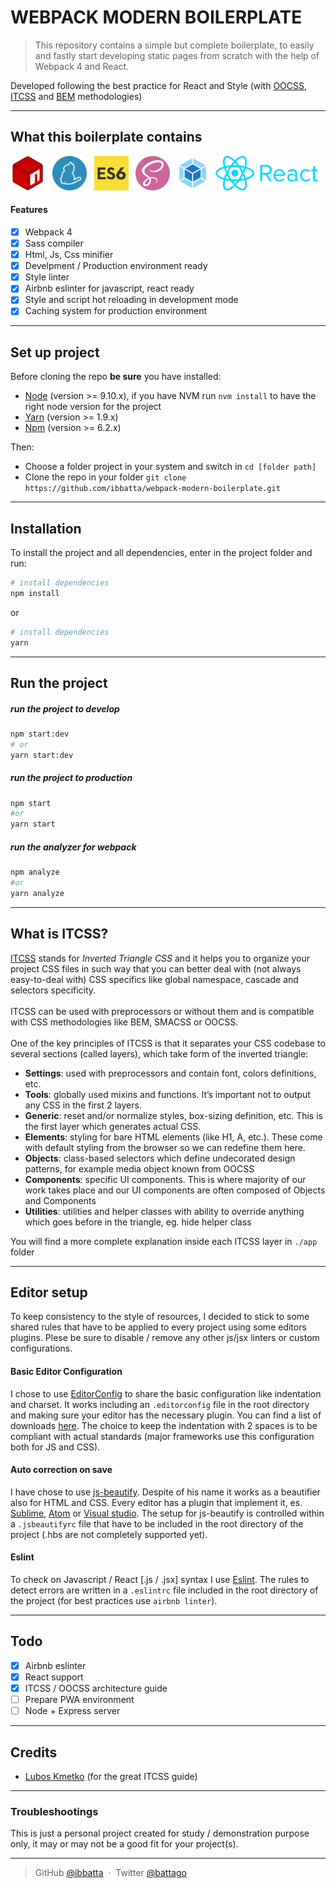 # **WEBPACK MODERN BOILERPLATE**

> This repository contains a simple but complete boilerplate, to easily and fastly start developing static pages from scratch with the help of Webpack 4 and React.

Developed following the best practice for React and Style (with [OOCSS](http://oocss.org/), [ITCSS](https://www.xfive.co/blog/itcss-scalable-maintainable-css-architecture/) and [BEM](http://getbem.com/) methodologies)

---

## **What this boilerplate contains**

<img src="./repo_readme_assets/_logo-npm.png" height="55" alt="logo placeholder">&nbsp;&nbsp;
<img src="./repo_readme_assets/_logo-yarn.png" height="55" alt="logo placeholder">&nbsp;&nbsp;
<img src="./repo_readme_assets/_logo-es6.png" height="55" alt="logo placeholder">&nbsp;&nbsp;
<img src="./repo_readme_assets/_logo-sass.png" height="55" alt="logo placeholder">&nbsp;&nbsp;
<img src="./repo_readme_assets/_logo-webpack.png" height="55" alt="logo placeholder">&nbsp;&nbsp;
<img src="./repo_readme_assets/_logo-react.png" height="55" alt="logo placeholder">&nbsp;&nbsp;

#### **Features**

- [x] Webpack 4
- [x] Sass compiler
- [x] Html, Js, Css minifier
- [x] Develpment / Production environment ready
- [x] Style linter
- [x] Airbnb eslinter for javascript, react ready
- [x] Style and script hot reloading in development mode
- [x] Caching system for production environment

---

## **Set up project**

Before cloning the repo **be sure** you have installed:

- [Node](http://nodejs.org/download/) (version >= 9.10.x), if you have NVM run `nvm install` to have the right node version for the project
- [Yarn](https://yarnpkg.com/en/docs/install) (version >= 1.9.x)
- [Npm](https://www.npmjs.com/) (version >= 6.2.x)

Then:

- Choose a folder project in your system and switch in `cd [folder path]`
- Clone the repo in your folder `git clone https://github.com/ibbatta/webpack-modern-boilerplate.git`

---

## **Installation**

To install the project and all dependencies, enter in the project folder and run:

```bash
# install dependencies
npm install
```

or

```bash
# install dependencies
yarn
```

---

## **Run the project**

##### run the project to develop

```bash
npm start:dev
# or
yarn start:dev
```

##### run the project to production

```bash
npm start
#or
yarn start
```

##### run the analyzer for webpack

```bash
npm analyze
#or
yarn analyze
```

---

## **What is ITCSS?**

[ITCSS](https://www.xfive.co/blog/itcss-scalable-maintainable-css-architecture/) stands for _Inverted Triangle CSS_ and it helps you to organize your project CSS files in such way that you can better deal with (not always easy-to-deal with) CSS specifics like global namespace, cascade and selectors specificity.
<br><br>
ITCSS can be used with preprocessors or without them and is compatible with CSS methodologies like BEM, SMACSS or OOCSS.
<br><br>
One of the key principles of ITCSS is that it separates your CSS codebase to several sections (called layers), which take form of the inverted triangle:

- **Settings**: used with preprocessors and contain font, colors definitions, etc.
- **Tools**: globally used mixins and functions. It’s important not to output any CSS in the first 2 layers.
- **Generic**: reset and/or normalize styles, box-sizing definition, etc. This is the first layer which generates actual CSS.
- **Elements**: styling for bare HTML elements (like H1, A, etc.). These come with default styling from the browser so we can redefine them here.
- **Objects**: class-based selectors which define undecorated design patterns, for example media object known from OOCSS
- **Components**: specific UI components. This is where majority of our work takes place and our UI components are often composed of Objects and Components
- **Utilities**: utilities and helper classes with ability to override anything which goes before in the triangle, eg. hide helper class

You will find a more complete explanation inside each ITCSS layer in `./app` folder

---

## **Editor setup**

To keep consistency to the style of resources, I decided to stick to some shared rules that have to be applied to every project using some editors plugins. Plese be sure to disable / remove any other js/jsx linters or custom configurations.

#### Basic Editor Configuration

I chose to use [EditorConfig](http://editorconfig.org/) to share the basic configuration like indentation and charset. It works including an `.editorconfig` file in the root directory and making sure your editor has the necessary plugin. You can find a list of downloads [here](http://editorconfig.org/#download). The choice to keep the indentation with 2 spaces is to be compliant with actual standards (major frameworks use this configuration both for JS and CSS).

#### Auto correction on save

I have chose to use [js-beautify](https://github.com/beautify-web/js-beautify). Despite of his name it works as a beautifier also for HTML and CSS. Every editor has a plugin that implement it, es. [Sublime](https://github.com/victorporof/Sublime-HTMLPrettify), [Atom](https://atom.io/packages/atom-beautify) or [Visual studio](https://www.visualstudio.com/it/?rr=https%3A%2F%2Fwww.google.it%2F). The setup for js-beautify is controlled within a `.jsbeautifyrc` file that have to be included in the root directory of the project (.hbs are not completely supported yet).

#### Eslint

To check on Javascript / React [.js / .jsx] syntax I use [Eslint](http://eslint.org/). The rules to detect errors are written in a `.eslintrc` file included in the root directory of the project (for best practices use `airbnb linter`).

---

## **Todo**

- [x] Airbnb eslinter
- [x] React support
- [x] ITCSS / OOCSS architecture guide
- [ ] Prepare PWA environment
- [ ] Node + Express server

---

## **Credits**

- [Lubos Kmetko](https://www.xfive.co/blog/author/lubos/) (for the great ITCSS guide)

---

### **Troubleshootings**

This is just a personal project created for study / demonstration purpose only, it may or may not be a good fit for your project(s).

---

> GitHub [@ibbatta](https://github.com/ibbatta) &nbsp;&middot;&nbsp;
> Twitter [@battago](https://twitter.com/battago)
